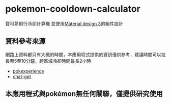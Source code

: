 # pokemon-cooldown-calculator
寶可夢飛行冷卻計算機 並使用[Material design 3](https://m3.material.io/develop/web)的組件設計

## 資料參考來源
網路上資料都只有大概的時間，本應用程式提供的資訊僅供參考，建議時間可以拉長至5至10分鐘，跨區域冷卻時間最長2小時
- [pokexperience](https://pokexperience.com/cooldown.html)
- [chat-gpt](https://chat.openai.com/)

## 本應用程式與pokémon無任何關聯，僅提供研究使用
